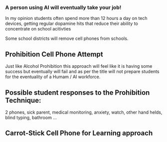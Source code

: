 
### A person using AI will eventually take your job!

In my opinion students often spend more than 12 hours a day on tech devices, getting regular dopamine hits that reduce their ability to concentrate on school acitivties

Some school districts will remove cell phones from schools.


## Prohibition Cell Phone Attempt

Just like Alcohol Prohibition this approach will feel like it is having some success but eventually will fail and as per the title will 
not prepare students for the eventuality of a Humam / AI workforce.

## Possible student responses to the Prohibition Technique:
2 phones, sick parent, medical monitoring, anxiety, watch, other hand helds, blind typing, bathroom ...


## Carrot-Stick Cell Phone for Learning approach












# 
